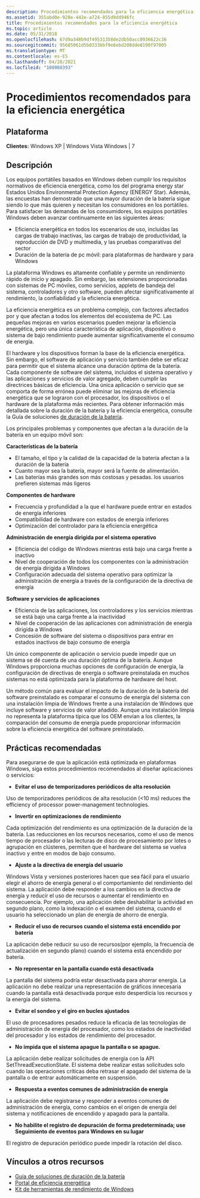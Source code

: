 ```yaml
---
description: Procedimientos recomendados para la eficiencia energética
ms.assetid: 355abd0e-928e-442e-a724-855d9dd946fc
title: Procedimientos recomendados para la eficiencia energética
ms.topic: article
ms.date: 05/31/2018
ms.openlocfilehash: 67d9a348b9df49531358de2db50acc0936622c36
ms.sourcegitcommit: 95685061d5b0333bbf9e6ebd208dde8190f97005
ms.translationtype: MT
ms.contentlocale: es-ES
ms.lasthandoff: 04/28/2021
ms.locfileid: "108088393"
---
```

# <a name="best-practices-for-energy-efficiency"></a>Procedimientos recomendados para la eficiencia energética

## <a name="platform"></a>Plataforma

 **Clientes:** Windows XP \| Windows Vista Windows \| 7  

## <a name="description"></a>Descripción

Los equipos portátiles basados en Windows deben cumplir los requisitos normativos de eficiencia energética, como los del programa energy star Estados Unidos Environmental Protection Agency (ENERGY Star). Además, las encuestas han demostrado que una mayor duración de la batería sigue siendo lo que más quieren y necesitan los consumidores en los portátiles. Para satisfacer las demandas de los consumidores, los equipos portátiles Windows deben avanzar continuamente en las siguientes áreas:

-   Eficiencia energética en todos los escenarios de uso, incluidas las cargas de trabajo inactivas, las cargas de trabajo de productividad, la reproducción de DVD y multimedia, y las pruebas comparativas del sector
-   Duración de la batería de pc móvil: para plataformas de hardware y para Windows

La plataforma Windows es altamente confiable y permite un rendimiento rápido de inicio y apagado. Sin embargo, las extensiones proporcionadas con sistemas de PC móviles, como servicios, applets de bandeja del sistema, controladores y otro software, pueden afectar significativamente al rendimiento, la confiabilidad y la eficiencia energética.

La eficiencia energética es un problema complejo, con factores afectados por y que afectan a todos los elementos del ecosistema de PC. Las pequeñas mejoras en varios escenarios pueden mejorar la eficiencia energética, pero una única característica de aplicación, dispositivo o sistema de bajo rendimiento puede aumentar significativamente el consumo de energía.

El hardware y los dispositivos forman la base de la eficiencia energética. Sin embargo, el software de aplicación y servicio también debe ser eficaz para permitir que el sistema alcance una duración óptima de la batería. Cada componente de software del sistema, incluidos el sistema operativo y las aplicaciones y servicios de valor agregado, deben cumplir las directrices básicas de eficiencia. Una única aplicación o servicio que se comporta de forma errónea puede eliminar las mejoras de eficiencia energética que se lograron con el procesador, los dispositivos o el hardware de la plataforma más recientes. Para obtener información más detallada sobre la duración de la batería y la eficiencia energética, consulte la Guía de soluciones [de duración de la batería](https://docs.microsoft.com/windows-hardware/design/component-guidelines/battery-and-charging#).

Los principales problemas y componentes que afectan a la duración de la batería en un equipo móvil son:

**Características de la batería**

-   El tamaño, el tipo y la calidad de la capacidad de la batería afectan a la duración de la batería
-   Cuanto mayor sea la batería, mayor será la fuente de alimentación.
-   Las baterías más grandes son más costosas y pesadas. los usuarios prefieren sistemas más ligeros

**Componentes de hardware**

-   Frecuencia y profundidad a la que el hardware puede entrar en estados de energía inferiores
-   Compatibilidad de hardware con estados de energía inferiores
-   Optimización del controlador para la eficiencia energética

**Administración de energía dirigida por el sistema operativo**

-   Eficiencia del código de Windows mientras está bajo una carga frente a inactivo
-   Nivel de cooperación de todos los componentes con la administración de energía dirigida a Windows
-   Configuración adecuada del sistema operativo para optimizar la administración de energía a través de la configuración de la directiva de energía

**Software y servicios de aplicaciones**

-   Eficiencia de las aplicaciones, los controladores y los servicios mientras se está bajo una carga frente a la inactividad
-   Nivel de cooperación de las aplicaciones con administración de energía dirigida a Windows
-   Concesión de software del sistema o dispositivos para entrar en estados inactivos de bajo consumo de energía

Un único componente de aplicación o servicio puede impedir que un sistema se dé cuenta de una duración óptima de la batería. Aunque Windows proporciona muchas opciones de configuración de energía, la configuración de directivas de energía o software preinstalada en muchos sistemas no está optimizada para la plataforma de hardware del host.

Un método común para evaluar el impacto de la duración de la batería del software preinstalado es comparar el consumo de energía del sistema con una instalación limpia de Windows frente a una instalación de Windows que incluye software y servicios de valor añadido. Aunque una instalación limpia no representa la plataforma típica que los OEM envían a los clientes, la comparación del consumo de energía puede proporcionar información sobre la eficiencia energética del software preinstalado.

## <a name="best-practices"></a>Prácticas recomendadas

Para asegurarse de que la aplicación está optimizada en plataformas Windows, siga estos procedimientos recomendados al diseñar aplicaciones o servicios:

-   **Evitar el uso de temporizadores periódicos de alta resolución**

<dl> Uso de temporizadores periódicos de alta resolución (<10 ms) reduces the efficiency of processor power-management technologies.  
</dl>

-   **Invertir en optimizaciones de rendimiento**

<dl> Cada optimización del rendimiento es una optimización de la duración de la batería. Las reducciones en los recursos necesarios, como el uso de menos tiempo de procesador o las lecturas de disco de procesamiento por lotes o agrupación en clústeres, permiten que el hardware del sistema se vuelva inactivo y entre en modos de bajo consumo.  
</dl>

-   **Ajuste a la directiva de energía del usuario**

<dl> Windows Vista y versiones posteriores hacen que sea fácil para el usuario elegir el ahorro de energía general o el comportamiento del rendimiento del sistema. La aplicación debe responder a los cambios en la directiva de energía y reducir el uso de recursos o aumentar el rendimiento en consecuencia. Por ejemplo, una aplicación debe deshabilitar la actividad en segundo plano, como la indexación o el examen del sistema, cuando el usuario ha seleccionado un plan de energía de ahorro de energía.  
</dl>

-   **Reducir el uso de recursos cuando el sistema está encendido por batería**

<dl> La aplicación debe reducir su uso de recursos(por ejemplo, la frecuencia de actualización en segundo plano) cuando el sistema está encendido por batería.  
</dl>

-   **No representar en la pantalla cuando está desactivada**

<dl> La pantalla del sistema podría estar desactivada para ahorrar energía. La aplicación no debe realizar una representación de gráficos innecesaria cuando la pantalla está desactivada porque esto desperdicia los recursos y la energía del sistema.  
</dl>

-   **Evitar el sondeo y el giro en bucles ajustados**

<dl> El uso de procesadores pesados reduce la eficacia de las tecnologías de administración de energía del procesador, como los estados de inactividad del procesador y los estados de rendimiento del procesador.  
</dl>

-   **No impida que el sistema apague la pantalla o se apague.**

<dl> La aplicación debe realizar solicitudes de energía con la API SetThreadExecutionState. El sistema debe realizar estas solicitudes solo cuando las operaciones críticas deba retrasar el apagado del sistema de la pantalla o de entrar automáticamente en suspensión.  
</dl>

-   **Respuesta a eventos comunes de administración de energía**

<dl> La aplicación debe registrarse y responder a eventos comunes de administración de energía, como cambios en el origen de energía del sistema y notificaciones de encendido y apagado para la pantalla.  
</dl>

-   **No habilite el registro de depuración de forma predeterminada; use Seguimiento de eventos para Windows en su lugar**

<dl> El registro de depuración periódico puede impedir la rotación del disco.  
</dl>

## <a name="links-to-other-resources"></a>Vínculos a otros recursos

-   [Guía de soluciones de duración de la batería](https://docs.microsoft.com/windows-hardware/design/component-guidelines/battery-and-charging#)
-   [Portal de eficiencia energética](https://www.microsoft.com/whdc/system/pnppwr/mobilepwr.mspx)
-   [Kit de herramientas de rendimiento de Windows](https://www.microsoft.com/whdc/system/sysperf/perftools.mspx)

 

 



